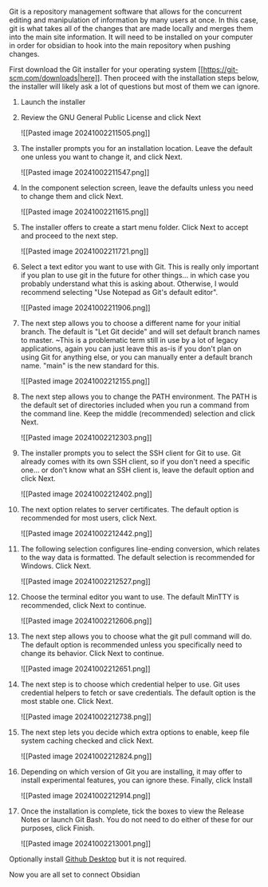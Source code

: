 Git is a repository management software that allows for the concurrent editing and manipulation of information by many users at once. In this case, git is what takes all of the changes that are made locally and merges them into the main site information. It will need to be installed on your computer in order for obsidian to hook into the main repository when pushing changes.

First download the Git installer for your operating system [[https://git-scm.com/downloads|here]]. Then proceed with the installation steps below, the installer will likely ask a lot of questions but most of them we can ignore.
1. Launch the installer
2. Review the GNU General Public License and click Next

	 ![[Pasted image 20241002211505.png]]
4. The installer prompts you for an installation location. Leave the default one unless you want to change it, and click Next.

	 ![[Pasted image 20241002211547.png]]
5. In the component selection screen, leave the defaults unless you need to change them and click Next.

	![[Pasted image 20241002211615.png]]
6. The installer offers to create a start menu folder. Click Next to accept and proceed to the next step.

	![[Pasted image 20241002211721.png]]
7. Select a text editor you want to use with Git. This is really only important if you plan to use git in the future for other things... in which case you probably understand what this is asking about. Otherwise, I would recommend selecting "Use Notepad as Git's default editor".

	![[Pasted image 20241002211906.png]]
8. The next step allows you to choose a different name for your initial branch. The default is "Let Git decide" and will set default branch names to master. ~This is a problematic term still in use by a lot of legacy applications, again you can just leave this as-is if you don't plan on using Git for anything else, or you can manually enter a default branch name. "main" is the new standard for this.

	![[Pasted image 20241002212155.png]]
9. The next step allows you to change the PATH environment. The PATH is the default set of directories included when you run a command from the command line. Keep the middle (recommended) selection and click Next.

	![[Pasted image 20241002212303.png]]
10. The installer prompts you to select the SSH client for Git to use. Git already comes with its own SSH client, so if you don't need a specific one... or don't know what an SSH client is, leave the default option and click Next.

	![[Pasted image 20241002212402.png]]
11. The next option relates to server certificates. The default option is recommended for most users, click Next.

	![[Pasted image 20241002212442.png]]
12. The following selection configures line-ending conversion, which relates to the way data is formatted. The default selection is recommended for Windows. Click Next.

	![[Pasted image 20241002212527.png]]
13. Choose the terminal editor you want to use. The default MinTTY is recommended, click Next to continue.

	![[Pasted image 20241002212606.png]]
14. The next step allows you to choose what the git pull command will do. The default option is recommended unless you specifically need to change its behavior. Click Next to continue.

	![[Pasted image 20241002212651.png]]
15. The next step is to choose which credential helper to use. Git uses credential helpers to fetch or save credentials. The default option is the most stable one. Click Next.

	![[Pasted image 20241002212738.png]]
16. The next step lets you decide which extra options to enable, keep file system caching checked and click Next.

	![[Pasted image 20241002212824.png]]
17. Depending on which version of Git you are installing, it may offer to install experimental features, you can ignore these. Finally, click Install

	![[Pasted image 20241002212914.png]]
18. Once the installation is complete, tick the boxes to view the Release Notes or launch Git Bash. You do not need to do either of these for our purposes, click Finish.

	![[Pasted image 20241002213001.png]]


Optionally install [Github Desktop](https://central.github.com/deployments/desktop/desktop/latest/win32) but it is not required.

Now you are all set to connect Obsidian